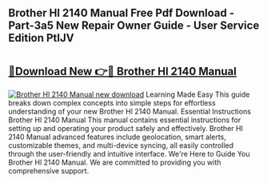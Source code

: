 ## Brother Hl 2140 Manual Free Pdf Download - Part-3a5 New Repair Owner Guide - User Service Edition PtIJV

# <h2><a href="http://bc31064.oget.top/?id=Brother+Hl+2140+Manual">🔗Download New 👉🔴 Brother Hl 2140 Manual</a></h2>

[![Brother Hl 2140 Manual new download](https://i.imgur.com/5g1atiW.png)](http://bc31064.oget.top/?id=Brother+Hl+2140+Manual)
Learning Made Easy This guide breaks down complex concepts into simple steps for effortless understanding of your new Brother Hl 2140 Manual. Essential Instructions Brother Hl 2140 Manual This manual contains essential instructions for setting up and operating your product safely and effectively. Brother Hl 2140 Manual advanced features include geolocation, smart alerts, customizable themes, and multi-device syncing, all easily controlled through the user-friendly and intuitive interface. We're Here to Guide You Brother Hl 2140 Manual. We are committed to providing you with comprehensive support.
